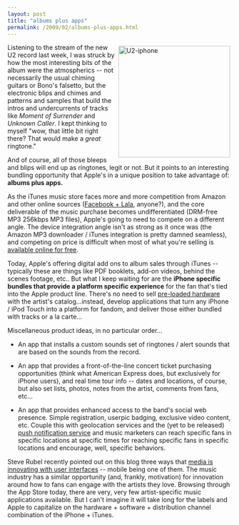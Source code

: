 ```yaml
---
layout: post
title: "albums plus apps"
permalink: /2009/02/albums-plus-apps.html
---
```


<p><a style="float: right;" href="http://sippey.typepad.com/.a/6a00d8341c4f5f53ef0111689cbbbf970c-pi"><img class="at-xid-6a00d8341c4f5f53ef0111689cbbbf970c" style="width: 250px; margin: 5px;" alt="U2-iphone" src="https://sippey.typepad.com/.a/6a00d8341c4f5f53ef0111689cbbbf970c-250wi" /></a>
Listening to the stream of the new U2 record last week, I was struck by how the most interesting bits of the album were the atmospherics -- not necessarily the usual chiming guitars or Bono's falsetto, but the electronic blips and chimes and patterns and samples that build the intros and undercurrents of tracks like <em>Moment of Surrender</em>  and <em>Unknown Caller</em>.  I kept thinking to myself "wow, that little bit right there? That would make a <em>great</em> ringtone."</p>

<p>And of course, all of those bleeps and blips will end up as ringtones, legit or not.  But it points to an interesting bundling opportunity that Apple's in a unique position to take advantage of:  <strong>albums plus apps.</strong></p>

<p>As the iTunes music store faces more and more competition from Amazon and other online sources (<a href="http://venturebeat.com/2008/12/26/lala-leads-bid-for-facebook-music-service-but-questions-loom/">Facebook + Lala</a>, anyone?), and the core deliverable of the music purchase becomes undifferentiated (DRM-free MP3 256kbps MP3 files), Apple's going to need to compete on a different angle.  The device integration angle isn't as strong as it once was (the Amazon MP3 downloader / iTunes integration is pretty damned seamless), and competing on price is difficult when most of what you're selling is <a href="http://www.blog.ni9e.com/archives/2009/02/available_onlin_1.html">available online for free</a>.</p>

<p>Today, Apple's offering digital add ons to album sales through iTunes -- typically these are things like PDF booklets, add-on videos, behind the scenes footage, etc..  But what I keep waiting for are the <strong>iPhone specific bundles that provide a platform specific experience</strong> for the fan that's tied into the Apple product line.  There's no need to sell <a href="http://www.theobvious.com/archive/2003/07/28.html">pre-loaded hardware</a> with the artist's catalog...instead, develop applications that turn any iPhone / iPod Touch into a platform for fandom, and deliver those either bundled with tracks or a la carte...</p>

<p>Miscellaneous product ideas, in no particular order...</p>

<ul>
<li><p>An app that installs a custom sounds set of ringtones / alert sounds that are based on the sounds from the record.</p></li>
<li><p>An app that provides a front-of-the-line concert ticket purchasing opportunities (think what American Express does, but exclusively for iPhone users), and real time tour info -- dates and locations, of course, but also set lists, photos, notes from the artist, comments from fans, etc...</p></li>
<li><p>An app that provides enhanced access to the band's social web presence.  Simple registration, userpic badging, exclusive video content, etc.  Couple this with geolocation services and the (yet to be released) <a href="http://www.youtube.com/watch?v=M3fMDdmcsaU">push notification service</a> and music marketers can reach specific fans in specific locations at specific times for reaching specific fans in specific locations and encourage, well, specific behaviors.</p></li>
</ul>

<p>Steve Rubel recently pointed out on this blog three ways that <a href="http://www.micropersuasion.com/2009/02/media-innovation.html">media is innovating with user interfaces</a> -- mobile being one of them.  The music industry has a similar opportunity (and, frankly, motivation) for innovation around how to fans can engage with the artists they love.  Browsing through the App Store today, there are very, very few artist-specific music applications available.  But I can't imagine it will take long for the labels and Apple to capitalize on the hardware + software + distribution channel combination of the iPhone + iTunes.</p>




